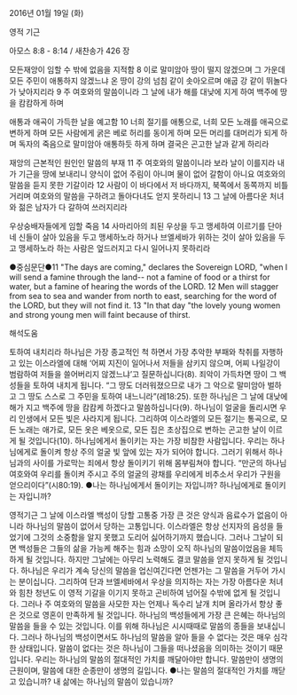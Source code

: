 2016년 01월 19일 (화)

영적 기근



아모스 8:8 - 8:14 / 새찬송가 426 장


모든재앙이 임할 수 밖에 없음을 지적함
8 이로 말미암아 땅이 떨지 않겠으며 그 가운데 모든 주민이 애통하지 않겠느냐 온 땅이 강의 넘침 같이 솟아오르며 애굽 강 같이 뛰놀다가 낮아지리라 9 주 여호와의 말씀이니라 그 날에 내가 해를 대낮에 지게 하여 백주에 땅을 캄캄하게 하며

애통과 애곡이 가득한 날을 예고함
10 너희 절기를 애통으로, 너희 모든 노래를 애곡으로 변하게 하며 모든 사람에게 굵은 베로 허리를 동이게 하며 모든 머리를 대머리가 되게 하며 독자의 죽음으로 말미암아 애통하듯 하게 하며 결국은 곤고한 날과 같게 하리라

재앙의 근본적인 원인인 말씀의 부재
11 주 여호와의 말씀이니라 보라 날이 이를지라 내가 기근을 땅에 보내리니 양식이 없어 주림이 아니며 물이 없어 갈함이 아니요 여호와의 말씀을 듣지 못한 기갈이라 12 사람이 이 바다에서 저 바다까지, 북쪽에서 동쪽까지 비틀거리며 여호와의 말씀을 구하려고 돌아다녀도 얻지 못하리니 13 그 날에 아름다운 처녀와 젊은 남자가 다 갈하여 쓰러지리라

우상숭배자들에게 임할 죽음
14 사마리아의 죄된 우상을 두고 맹세하여 이르기를 단아 네 신들이 살아 있음을 두고 맹세하노라 하거나 브엘세바가 위하는 것이 살아 있음을 두고 맹세하노라 하는 사람은 엎드러지고 다시 일어나지 못하리라

●중심문단●11 "The days are coming," declares the Sovereign LORD, "when I will send a famine through the land-- not a famine of food or a thirst for water, but a famine of hearing the words of the LORD. 12 Men will stagger from sea to sea and wander from north to east, searching for the word of the LORD, but they will not find it. 13 "In that day "the lovely young women and strong young men will faint because of thirst.

해석도움





토하여 내치리라 
하나님은 가장 종교적인 척 하면서 가장 추악한 부패와 착취를 자행하고 있는 이스라엘에 대해 ‘어찌 지진이 일어나서 저들을 삼키지 않으며, 어찌 나일강이 범람하여 저들을 쓸어버리지 않겠느냐’고 질문하십니다(8). 죄악이 가득차면 땅이 그 백성들을 토하여 내치게 됩니다. “그 땅도 더러워졌으므로 내가 그 악으로 말미암아 벌하고 그 땅도 스스로 그 주민을 토하여 내느니라”(레18:25). 또한 하나님은 그 날에 대낮에 해가 지고 백주에 땅을 캄캄케 하겠다고 말씀하십니다(9). 하나님이 얼굴을 돌리시면 우리 인생에서 모든 빛은 사라지게 됩니다. 그리하여 이스라엘의 모든 절기는 통곡으로, 모든 노래는 애가로, 모든 옷은 베옷으로, 모든 집은 초상집으로 변하는 곤고한 날이 이르게 될 것입니다(10). 하나님에게서 돌이키는 자는 가장 비참한 사람입니다. 우리는 하나님에게로 돌이켜 항상 주의 얼굴 빛 앞에 있는 자가 되어야 합니다. 그러기 위해서 하나님과의 사이를 가로막는 죄에서 항상 돌이키기 위해 몸부림쳐야 합니다. “만군의 하나님 여호와여 우리를 돌이켜 주시고 주의 얼굴의 광채를 우리에게 비추소서 우리가 구원을 얻으리이다”(시80:19).
●나는 하나님에게서 돌이키는 자입니까? 하나님에게로 돌이키는 자입니까? 

영적기근 
그 날에 이스라엘 백성이 당할 고통중 가장 큰 것은 양식과 음료수가 없음이 아니라 하나님의 말씀이 없어서 당하는 고통입니다. 이스라엘은 항상 선지자의 음성을 들었기에 그것의 소중함을 알지 못했고 도리어 싫어하기까지 했습니다. 그러나 그날이 되면 백성들은 그들의 삶을 가능케 해주는 힘과 소망이 오직 하나님의 말씀이었음을 체득하게 될 것입니다. 하지만 그날에는 아무리 노력해도 결코 말씀을 얻지 못하게 될 것입니다. 하나님은 우리가 계속 당신의 말씀을 업신여긴다면 언젠가는 그 말씀을 거두어 가시는 분이십니다. 그리하여 단과 브엘세바에서 우상을 의지하는 자는 가장 아름다운 처녀와 힘찬 청년도 이 영적 기갈을 이기지 못하고 곤비하여 넘어질 수밖에 없게 될 것입니다. 그러나 주 여호와의 말씀을 사모한 자는 언제나 독수리 날개 치며 올라가서 항상 좋은 것으로 영혼이 만족하게 될 것입니다. 하나님의 백성들에게 가장 큰 은혜는 하나님의 말씀을 들을 수 있는 것입니다. 이를 위해 하나님은 시시때때로 말씀의 종들을 보내십니다. 그러나 하나님의 백성이면서도 하나님의 말씀을 알아 들을 수 없다는 것은 매우 심각한 상태입니다. 말씀이 없다는 것은 하나님이 그들을 떠나셨음을 의미하는 것이기 때문입니다. 
우리는 하나님의 말씀의 절대적인 가치를 깨달아야만 합니다. 말씀만이 생명의 근원이며, 말씀에 대한 순종만이 생명의 길입니다. 
●나는 말씀의 절대적인 가치를 깨닫고 있습니까? 내 삶에는 하나님의 말씀이 있습니까?